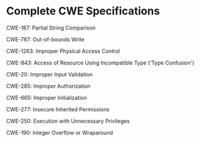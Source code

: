 

# Complete CWE Specifications

CWE-187: Partial String Comparison

CWE-787: Out-of-bounds Write

CWE-1263: Improper Physical Access Control

CWE-843: Access of Resource Using Incompatible Type ('Type Confusion')

CWE-20: Improper Input Validation

CWE-285: Improper Authorization

CWE-665: Improper Initialization

CWE-277: Insecure Inherited Permissions

CWE-250: Execution with Unnecessary Privileges

CWE-190: Integer Overflow or Wraparound